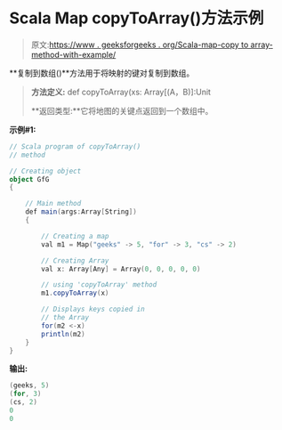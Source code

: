 # Scala Map copyToArray()方法示例

> 原文:[https://www . geeksforgeeks . org/Scala-map-copy to array-method-with-example/](https://www.geeksforgeeks.org/scala-map-copytoarray-method-with-example/)

**复制到数组()**方法用于将映射的键对复制到数组。

> **方法定义:** def copyToArray(xs: Array[(A，B)]:Unit
> 
> **返回类型:**它将地图的关键点返回到一个数组中。

**示例#1:**

```scala
// Scala program of copyToArray()
// method

// Creating object
object GfG
{ 

    // Main method
    def main(args:Array[String])
    {

        // Creating a map
        val m1 = Map("geeks" -> 5, "for" -> 3, "cs" -> 2)

        // Creating Array 
        val x: Array[Any] = Array(0, 0, 0, 0, 0) 

        // using 'copyToArray' method 
        m1.copyToArray(x) 

        // Displays keys copied in 
        // the Array 
        for(m2 <-x) 
        println(m2) 
    }
}
```

**输出:**

```scala
(geeks, 5)
(for, 3)
(cs, 2)
0
0

```